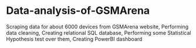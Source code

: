 # Data-analysis-of-GSMArena
Scraping data for about 6000 devices from GSMArena website, Performing data cleaning, Creating relational SQL database, Performing some Statistical Hypothesis test over them, Creating PowerBI dashboard
